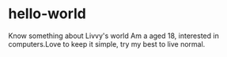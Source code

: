 # hello-world
Know  something about Livvy's world
Am a aged 18, interested in computers.Love to keep it simple, try my best to live normal.
